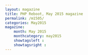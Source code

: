 ```yaml
---
layout: magazine
title: PHP Reboot, May 2015 magazine
permalink: /m1505/
categories: May2015
magazine:
    month: May 2015
    monthcategory: may2015
    showtagsleft :
    showtagsright :
---
```

